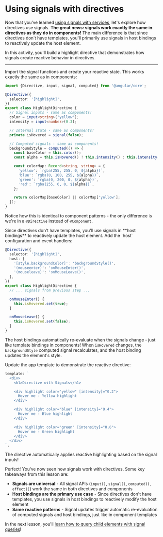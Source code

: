 # Using signals with directives

Now that you've learned [using signals with services](/tutorials/signals/7-using-signals-with-services), let's explore how directives use signals. **The great news: signals work exactly the same in directives as they do in components!** The main difference is that since directives don't have templates, you'll primarily use signals in host bindings to reactively update the host element.

In this activity, you'll build a highlight directive that demonstrates how signals create reactive behavior in directives.

<hr />

<docs-workflow>

<docs-step title="Set up signals just like in a component">
Import the signal functions and create your reactive state. This works exactly the same as in components:

```ts
import {Directive, input, signal, computed} from '@angular/core';

@Directive({
  selector: '[highlight]',
})
export class HighlightDirective {
  // Signal inputs - same as components!
  color = input<string>('yellow');
  intensity = input<number>(0.3);

  // Internal state - same as components!
  private isHovered = signal(false);

  // Computed signals - same as components!
  backgroundStyle = computed(() => {
    const baseColor = this.color();
    const alpha = this.isHovered() ? this.intensity() : this.intensity() * 0.5;

    const colorMap: Record<string, string> = {
      'yellow': `rgba(255, 255, 0, ${alpha})`,
      'blue': `rgba(0, 100, 255, ${alpha})`,
      'green': `rgba(0, 200, 0, ${alpha})`,
      'red': `rgba(255, 0, 0, ${alpha})`,
    };

    return colorMap[baseColor] || colorMap['yellow'];
  });
}
```

Notice how this is identical to component patterns - the only difference is we're in a `@Directive` instead of `@Component`.
</docs-step>

<docs-step title="Use signals in host bindings">
Since directives don't have templates, you'll use signals in **host bindings** to reactively update the host element. Add the `host` configuration and event handlers:

```ts
@Directive({
  selector: '[highlight]',
  host: {
    '[style.backgroundColor]': 'backgroundStyle()',
    '(mouseenter)': 'onMouseEnter()',
    '(mouseleave)': 'onMouseLeave()',
  },
})
export class HighlightDirective {
  // ... signals from previous step ...

  onMouseEnter() {
    this.isHovered.set(true);
  }

  onMouseLeave() {
    this.isHovered.set(false);
  }
}
```

The host bindings automatically re-evaluate when the signals change - just like template bindings in components! When `isHovered` changes, the `backgroundStyle` computed signal recalculates, and the host binding updates the element's style.
</docs-step>

<docs-step title="Use the directive in your template">
Update the app template to demonstrate the reactive directive:

```ts
template: `
  <div>
    <h1>Directive with Signals</h1>

    <div highlight color="yellow" [intensity]="0.2">
      Hover me - Yellow highlight
    </div>

    <div highlight color="blue" [intensity]="0.4">
      Hover me - Blue highlight
    </div>

    <div highlight color="green" [intensity]="0.6">
      Hover me - Green highlight
    </div>
  </div>
`,
```

The directive automatically applies reactive highlighting based on the signal inputs!
</docs-step>

</docs-workflow>

Perfect! You've now seen how signals work with directives. Some key takeaways from this lesson are:

- **Signals are universal** - All signal APIs (`input()`, `signal()`, `computed()`, `effect()`) work the same in both directives and components
- **Host bindings are the primary use case** - Since directives don't have templates, you use signals in host bindings to reactively modify the host element
- **Same reactive patterns** - Signal updates trigger automatic re-evaluation of computed signals and host bindings, just like in component templates

In the next lesson, you'll [learn how to query child elements with signal queries](/tutorials/signals/9-query-child-elements-with-signal-queries)!
